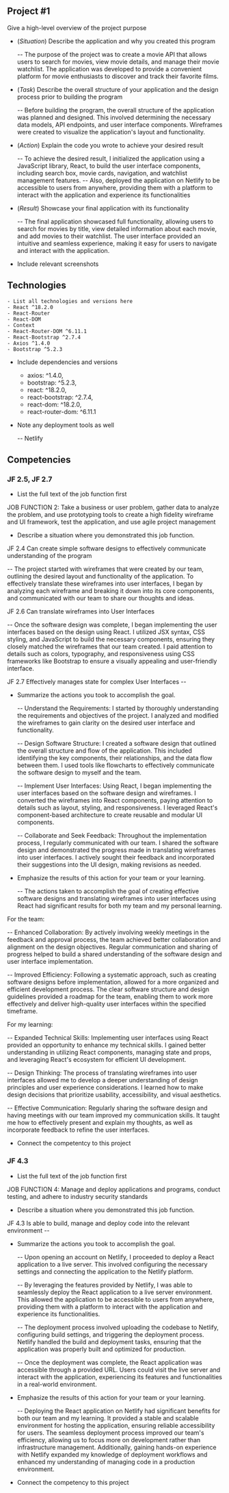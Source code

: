 ## Project #1
Give a high-level overview of the project purpose

- (*Situation*) Describe the application and why you created this program

    -- The purpose of the project was to create a movie API that allows users to search for movies, view movie details, and manage their movie watchlist. The application was developed to provide a convenient platform for movie enthusiasts to discover and track their favorite films.

- (*Task*) Describe the overall structure of your application and the design process prior to building the program

    -- Before building the program, the overall structure of the application was planned and designed. This involved determining the necessary data models, API endpoints, and user interface components. Wireframes were created to visualize the application's layout and functionality.

- (*Action*) Explain the code you wrote to achieve your desired result

    -- To achieve the desired result, I initialized the application using a JavaScript library, React, to build the user interface components, including search box, movie cards, navigation, and watchlist management features.
    -- Also, deployed the application on Netlify to  be accessible to users from anywhere, providing them with a platform to interact with the application and experience its functionalities

- (*Result*) Showcase your final application with its functionality

    -- The final application showcased full functionality, allowing users to search for movies by title, view detailed information about each movie, and add movies to their watchlist. The user interface provided an intuitive and seamless experience, making it easy for users to navigate and interact with the application.

- Include relevant screenshots


## Technologies
    - List all technologies and versions here
    - React ^18.2.0
    - React-Router
    - React-DOM
    - Context
    - React-Router-DOM ^6.11.1
    - React-Bootstrap ^2.7.4
    - Axios ^1.4.0
    - Bootstrap ^5.2.3

- Include dependencies and versions
    - axios: ^1.4.0,
    - bootstrap: ^5.2.3,
    - react: ^18.2.0,
    - react-bootstrap: ^2.7.4,
    - react-dom: ^18.2.0,
    - react-router-dom: ^6.11.1

- Note any deployment tools as well

    -- Netlify

## Competencies

### JF 2.5, JF 2.7
- List the full text of the job function first

JOB FUNCTION 2: Take a business or user problem, gather data to analyze the problem, and
                use prototyping tools to create a high fidelity wireframe and UI framework,
                test the application, and use agile project management

- Describe a situation where you demonstrated this job function.

JF 2.4 Can create simple software designs to effectively communicate understanding of the program

  -- The project started with wireframes that were created by our team, outlining the desired layout and functionality of the application. To effectively translate these wireframes into user interfaces, I began by analyzing each wireframe and breaking it down into its core components, and communicated with our team to share our thoughts and ideas.

JF 2.6 Can translate wireframes into User Interfaces

  -- Once the software design was complete, I began implementing the user interfaces based on the design using React. I utilized JSX syntax, CSS styling, and JavaScript to build the necessary components, ensuring they closely matched the wireframes that our team created. I paid attention to details such as colors, typography, and responsiveness using CSS frameworks like Bootstrap to ensure a visually appealing and user-friendly interface.

JF 2.7 Effectively manages state for complex User Interfaces
    --


- Summarize the actions you took to accomplish the goal.

    -- Understand the Requirements: I started by thoroughly understanding the requirements and objectives of the project. I analyzed and modified the wireframes to gain clarity on the desired user interface and functionality.

    -- Design Software Structure: I created a software design that outlined the overall structure and flow of the application. This included identifying the key components, their relationships, and the data flow between them. I used tools like flowcharts to effectively communicate the software design to myself and the team.

   -- Implement User Interfaces: Using React, I began implementing the user interfaces based on the software design and wireframes. I converted the wireframes into React components, paying attention to details such as layout, styling, and responsiveness. I leveraged React's component-based architecture to create reusable and modular UI components.

   -- Collaborate and Seek Feedback: Throughout the implementation process, I regularly communicated with our team. I shared the software design and demonstrated the progress made in translating wireframes into user interfaces. I actively sought their feedback and incorporated their suggestions into the UI design, making revisions as needed.

- Emphasize the results of this action for your team or your learning.

    -- The actions taken to accomplish the goal of creating effective software designs and translating wireframes into user interfaces using React had significant results for both my team and my personal learning.

For the team:

  -- Enhanced Collaboration: By actively involving weekly meetings in the feedback and approval process, the team achieved better collaboration and alignment on the design objectives. Regular communication and sharing of progress helped to build a shared understanding of the software design and user interface implementation.

  -- Improved Efficiency: Following a systematic approach, such as creating software designs before implementation, allowed for a more organized and efficient development process. The clear software structure and design guidelines provided a roadmap for the team, enabling them to work more effectively and deliver high-quality user interfaces within the specified timeframe.

For my learning:

  -- Expanded Technical Skills: Implementing user interfaces using React provided an opportunity to enhance my technical skills. I gained better understanding in utilizing React components, managing state and props, and leveraging React's ecosystem for efficient UI development.

  -- Design Thinking: The process of translating wireframes into user interfaces allowed me to develop a deeper understanding of design principles and user experience considerations. I learned how to make design decisions that prioritize usability, accessibility, and visual aesthetics.

  -- Effective Communication: Regularly sharing the software design and having meetings with our team improved my communication skills. It taught me how to effectively present and explain my thoughts, as well as incorporate feedback to refine the user interfaces.

- Connect the competentcy to this project

### JF 4.3
- List the full text of the job function first

JOB FUNCTION 4: Manage and deploy applications and programs, conduct testing, and adhere to
                industry security standards

- Describe a situation where you demonstrated  this job function.

JF 4.3 Is able to build, manage and deploy code into the relevant environment
    --

- Summarize the actions you took to accomplish the goal.

    -- Upon opening an account on Netlify, I proceeded to deploy a React application to a live server. This involved configuring the necessary settings and connecting the application to the Netlify platform.

    -- By leveraging the features provided by Netlify, I was able to seamlessly deploy the React application to a live server environment. This allowed the application to be accessible to users from anywhere, providing them with a platform to interact with the application and experience its functionalities.

    -- The deployment process involved uploading the codebase to Netlify, configuring build settings, and triggering the deployment process. Netlify handled the build and deployment tasks, ensuring that the application was properly built and optimized for production.

    -- Once the deployment was complete, the React application was accessible through a provided URL. Users could visit the live server and interact with the application, experiencing its features and functionalities in a real-world environment.

- Emphasize the results of this action for your team or your learning.

    -- Deploying the React application on Netlify had significant benefits for both our team and my learning. It provided a stable and scalable environment for hosting the application, ensuring reliable accessibility for users. The seamless deployment process improved our team's efficiency, allowing us to focus more on development rather than infrastructure management. Additionally, gaining hands-on experience with Netlify expanded my knowledge of deployment workflows and enhanced my understanding of managing code in a production environment.

- Connect the competency to this project



